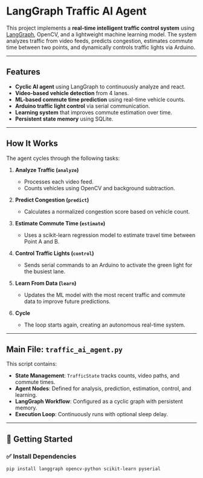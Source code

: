 #  LangGraph Traffic AI Agent

This project implements a **real-time intelligent traffic control system** using [LangGraph](https://github.com/langchain-ai/langgraph), OpenCV, and a lightweight machine learning model. The system analyzes traffic from video feeds, predicts congestion, estimates commute time between two points, and dynamically controls traffic lights via Arduino.

---

##  Features

- **Cyclic AI agent** using LangGraph to continuously analyze and react.
- **Video-based vehicle detection** from 4 lanes.
- **ML-based commute time prediction** using real-time vehicle counts.
- **Arduino traffic light control** via serial communication.
- **Learning system** that improves commute estimation over time.
- **Persistent state memory** using SQLite.

---

## How It Works

The agent cycles through the following tasks:

1. **Analyze Traffic (`analyze`)**
   - Processes each video feed.
   - Counts vehicles using OpenCV and background subtraction.

2. **Predict Congestion (`predict`)**
   - Calculates a normalized congestion score based on vehicle count.

3. **Estimate Commute Time (`estimate`)**
   - Uses a scikit-learn regression model to estimate travel time between Point A and B.

4. **Control Traffic Lights (`control`)**
   - Sends serial commands to an Arduino to activate the green light for the busiest lane.

5. **Learn From Data (`learn`)**
   - Updates the ML model with the most recent traffic and commute data to improve future predictions.

6. **Cycle**
   - The loop starts again, creating an autonomous real-time system.

---

## Main File: `traffic_ai_agent.py`

This script contains:

- **State Management**: `TrafficState` tracks counts, video paths, and commute times.
- **Agent Nodes**: Defined for analysis, prediction, estimation, control, and learning.
- **LangGraph Workflow**: Configured as a cyclic graph with persistent memory.
- **Execution Loop**: Continuously runs with optional sleep delay.

---

## 🚀 Getting Started

### ✅ Install Dependencies

```bash
pip install langgraph opencv-python scikit-learn pyserial
